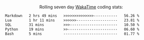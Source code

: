 <p align="center">Rolling seven day <a href="https://wakatime.com/@syrkis"/>WakaTime</a> coding stats:</p>
<!--START_SECTION:waka-->

```txt
Markdown   2 hrs 49 mins   >>>>>>>>>>>>>>-----------   56.26 %
Lua        1 hr 11 mins    >>>>>>-------------------   23.81 %
SQL        31 mins         >>>----------------------   10.50 %
Python     19 mins         >>-----------------------   06.60 %
Bash       5 mins          -------------------------   01.77 %
```

<!--END_SECTION:waka-->

